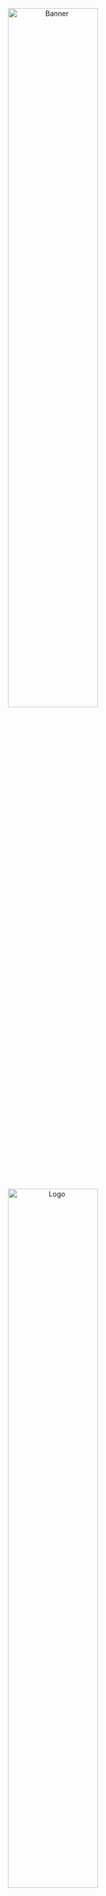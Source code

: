 <div align="center"><a href="https://hacktoberfest.digitalocean.com/"><img src="https://hacktoberfest.digitalocean.com/_nuxt/img/logo-hacktoberfest-full.f42e3b1.svg" alt="Banner" width="60%"/></a></div>

<!-- PROJECT LOGO -->
<br />
<p align="center">
    <img src="./Logo/icon.png" alt="Logo" width="60%">


  <h1 align="center">Chords</h1>

  <h3 align="center">
    On a mission to build the best Discord Music Bot
    <br />
    <br />
    <a href="https://github.com/amanjha8100/chords">View Demo</a>
    ·
    <a href="https://github.com/amanjha8100/chords/issues">Report Bug</a>
    ·
    <a href="https://github.com/amanjha8100/chords/issues">Request Feature</a>
    .
    <a href="https://github.com/amanjha8100/chords/blob/main/doc/deploy.md">Deploy Walkthrough</a>
  </h3>
</p>

<!-- TABLE OF CONTENTS -->
<details open="open">
  <summary>Table of Contents</summary>
  <ol>
    <li>
      <a href="#about-the-project">About The Project</a>
      <ul>
        <li><a href="#built-with">Built With</a></li>
      </ul>
    </li>
    <li>
      <a href="#getting-started">Getting Started</a>
      <ul>
        <li><a href="#prerequisites">Prerequisites</a></li>
        <li><a href="#installation">Installation</a></li>
      </ul>
    </li>
    <li><a href="#available-bot-commands">Bot Commands</a></li>
    <li><a href="#configuration---discord-developer-portal">Configuration - Discord Developer Portal</a></li>
    <li><a href="#roadmap">Roadmap</a></li>
    <li><a href="#contributing">Contributing</a></li>
    <li><a href="#license">License</a></li>
  </ol>
</details>

<!-- ABOUT THE PROJECT -->
<img align="left" src="https://github.com/Yoda-Canada/chords/blob/issue-32/icon/Toicon-icon-fandom-annoy.svg.png" width="50px" height="50px" />

## About The Project

Most of the Discord Music Bots are down. They got banned, unfortunately.\
So we thought of making our own Discord Music Bot for our Discord Community.

<img align="left" src="https://github.com/Yoda-Canada/chords/blob/issue-32/icon/note.png" width="30px" height="30px" />

### Built With

- [Python](https://www.python.org/)
- [discord.py](https://discordpy.readthedocs.io/)
- [FFmpeg](https://www.ffmpeg.org/)
- [youtube_dl](https://pypi.org/project/youtube_dl/)

<!-- GETTING STARTED -->
<img align="left" src="https://github.com/Yoda-Canada/chords/blob/issue-32/icon/Toicon-icon-fandom-charm.svg.png" width="50px" height="50px" />

## Getting Started

To get a local copy up and running follow these simple steps.

<img align="left" src="https://github.com/Yoda-Canada/chords/blob/issue-32/icon/note.png" width="30px" height="30px" />

### Prerequisites

**You should have Python and FFmpeg installed in your system**

- Download Python3 from [here](https://www.python.org/downloads/)
- Download FFmpeg from [here](https://www.ffmpeg.org/)

<img align="left" src="https://github.com/Yoda-Canada/chords/blob/issue-32/icon/note.png" width="30px" height="30px" />

### Installation

1. Fork the project first

2. Clone the forked repo
   ```sh
   git clone https://github.com/your_name/chords.git
   ```
3. In the project directory, install the packages using

   ```sh
   pip install -r requirements.txt
   ```

4. Create a Bot from the Discord Developer Portal and copy the Bot token. Create a `.env` file and paste the Token.

   ```sh
   TOKEN = "Your Token"
   ```

5. Invite the Bot to your server and run

   ```sh
   python app.py
   ```

<!-- CONFIGURATION - DISCORD DEVELOPER PORTAL -->
<img align="left" src="https://github.com/Yoda-Canada/chords/blob/issue-32/icon/Toicon-icon-fandom-steal.svg.png" width="50px" height="50px" />

## Configuration - Discord Developer Portal

Go to the [Discord Developer Portal](https://discord.com/developers/docs/intro) to create your application and bot. You must give the following permissions:

- Server Members Intent ✔️
- Text Permissions:
  - Send Messages ✔️
  - Read Message History ✔️

<img align="left" src="https://github.com/Yoda-Canada/chords/blob/issue-32/icon/Toicon-icon-fandom-rap.svg.png" width="50px" height="50px" />

## Available Bot Commands

**You will currently need a discord role _DJ_ to use all the available commands**

```
_p : Plays the song with search keyword following the command
_cp: Shows the currently playing song
_pn : Moves the song to the top of the queue
_pause : Pause the currently playing song
_resume : Resume the currently playing song
_q : Shows the music added in list/queue
_s : Skips the currently playing music
_r : removes song from queue at index given.
_l : Commands the bot to leave the voice channel
_help : shows all the commands of the bot.
```

<!-- ROADMAP -->
 <img align="left" src="https://github.com/Yoda-Canada/chords/blob/issue-32/icon/Toicon-icon-fandom-drop.svg.png" width="50px" height="50px"  />

## Roadmap

See the [open issues](https://github.com/amanjha8100/chords/issues) for a list of proposed features (and known issues). Feel free to raise new issues.

<!-- CONTRIBUTING -->
 <img align="left" src="https://github.com/Yoda-Canada/chords/blob/issue-32/icon/Toicon-icon-fandom-shred.svg.png" width="50px" height="50px" />

## Contributing

Contributions are what make the open source community such an amazing place to learn, inspire, and create. Any contributions you make are **greatly appreciated**.

1. Fork the Project
2. Create your Feature Branch ( `git checkout -b feature/AmazingFeature` )
3. Add your Changes ( `git add .` )
4. Commit your Changes ( `git commit -m 'Add some AmazingFeature'` )
5. Push to the Branch ( `git push origin feature/AmazingFeature` )
6. Open a Pull Request

<!-- LICENSE -->
 <img align="left" src="https://github.com/Yoda-Canada/chords/blob/issue-32/icon/Toicon-icon-fandom-sound.svg.png" width="50px" height="50px" />

## License

Distributed under the MIT License. See [`LICENSE`](LICENSE) for more information.
